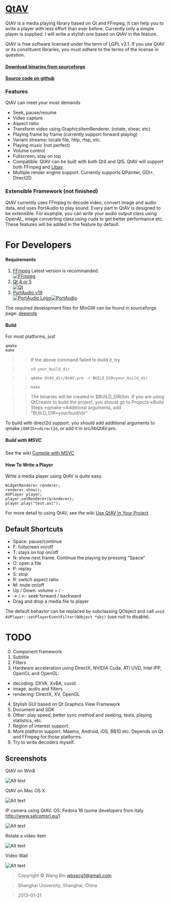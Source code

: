 # [QtAV](https://sourceforge.net/projects/qtav)

QtAV is a media playing library based on Qt and FFmpeg. It can help you to write a player
with less effort than ever before. Currently only a simple player is supplied. I will write a
stylish one based on QtAV in the feature.

QtAV is free software licensed under the term of LGPL v2.1. If you use QtAV or its constituent libraries,
you must adhere to the terms of the license in question.

#### [Download binaries from sourceforge](https://sourceforge.net/projects/qtav)
#### [Source code on github](https://github.com/wang-bin/QtAV)

### Features

QtAV can meet your most demands

- Seek, pause/resume
- Video capture
- Aspect ratio
- Transform video using GraphicsItemRenderer. (rotate, shear, etc)
- Playing frame by frame (currently support forward playing)
- Variant streams: locale file, http, rtsp, etc.
- Playing music (not perfect)
- Volume control
- Fullscreen, stay on top
- Compatible: QtAV can be built with both Qt4 and Qt5. QtAV will support
  both FFmpeg and [Libav](http://libav.org).
- Multiple render engine support. Currently supports QPainter, GDI+, Direct2D.

### Extensible Framework (not finished)

  QtAV currently uses FFmpeg to decode video, convert image and audio data, and uses PortAudio to play
  sound. Every part in QtAV is designed to be extensible. For example, you can write your audio output
  class using OpenAL, image converting class using cuda to get better performance etc. These features
  will be added in the feature by default.


# For Developers

#### Requirements

1. [FFmpeg](http://ffmpeg.org) Latest version is recommanded.  
[![FFmpeg](http://ffmpeg.org/ffmpeg-logo.png)](http://ffmpeg.org)
2. [Qt 4 or 5](http://qt-project.org/downloads)  
[![Qt](http://blog.qt.digia.com/wp-content/themes/qt_blog/images/Qt_master_logo_CMYK_noback.gif)](http://qt-project.org)
3. [PortAudio v19](http://www.portaudio.com/download.html)  
[![PortAudio Logo](http://www.portaudio.com/images/portaudio_logo.png)](http://www.portaudio.com)[![PortAudio](http://www.portaudio.com/images/portaudio_logotext.png)](http://www.portaudio.com)

The required development files for MinGW can be found in sourceforge
page: [depends](https://sourceforge.net/projects/qtav/files/depends)

#### Build

For most platforms, just

    qmake
    make

>>If the above command failed to build it, try

>>    `cd your_build_dir`

>>    `qmake QtAV_dir/QtAV.pro -r BUILD_DIR=your_build_dir`

>>    `make`

>>  The binaries will be created in $BUILD_DIR/bin.
>>  If you are using QtCreator to build the project, you should go to Projects->Build Steps->qmake->Additional arguments, add "BUILD_DIR=your/buid/dir"

To build with direct2d support, you should add additional arguments to qmake `CONFIG+=direct2d`, or add it in src/libQtAV.pro.

##### Build with MSVC

  See the wiki [Compile with MSVC](https://github.com/wang-bin/QtAV/wiki/Compile-with-MSVC)



#### How To Write a Player

Wrtie a media player using QtAV is quite easy.

    WidgetRenderer renderer;
    renderer.show();
    AVPlayer player;
    player.setRenderer(&renderer);
    player.play("test.avi");

For more detail to using QtAV, see the wiki [Use QtAV In Your Project](https://github.com/wang-bin/QtAV/wiki/Use-QtAV-In-Your-Project)


Default Shortcuts
-----------------
- Space: pause/continue
- F: fullscreen on/off
- T: stays on top on/off
- N: show next frame. Continue the playing by pressing "Space"
- O: open a file
- P: replay
- S: stop
- R: switch aspect ratio
- M: mute on/off
- Up / Down: volume + / -
- -> / <-: seek forward / backward
- Drag and drop a media file to player


The default behavior can be replaced by subclassing QObject and call `void AVPlayer::setPlayerEventFilter(QObject *obj)` (use null to disable).


# TODO

0. Component framework
1. Subtitle
2. Filters
3. Hardware acceleration using DirectX, NVIDIA Cuda, ATI UVD, Intel IPP, OpenCL and OpenGL:
  * decoding: DXVA, XvBA, cuvid
  * image, audio and filters
  * rendering: DirectX, XV, OpenGL
4. Stylish GUI based on Qt Graphics View Framework
5. Document and SDK
6. Other: play speed, better sync method and seeking, tests, playing statistics, etc.
7. Region of interest support.
8. More platform support. Maemo, Android, iOS, BB10 etc. Depends on Qt and FFmpeg for those platforms.
9. Try to write decoders myself.

Screenshots
----------

QtAV on Win8

![Alt text](https://github.com/downloads/wang-bin/QtAV/screenshot.png "simple player")

QtAV on Mac OS X

![Alt text](https://sourceforge.net/p/qtav/screenshot/mac.jpg "simple player on Mac")

IP camera using QtAV. OS: Fedora 18 (some developers from Italy http://www.selcomsrl.eu/)

![Alt text](https://sourceforge.net/projects/qtav/screenshots/ip_camera.jpg "ip camera")

Rotate a video item

![Alt text](https://sourceforge.net/p/qtav/screenshot/QtAV_videoitem.jpg "rotated video")

Video Wall

![Alt text](https://sourceforge.net/p/qtav/screenshot/videowall.png "video wall")


> Copyright &copy; Wang Bin wbsecg1@gmail.com

> Shanghai University, Shanghai, China

> 2013-01-21
